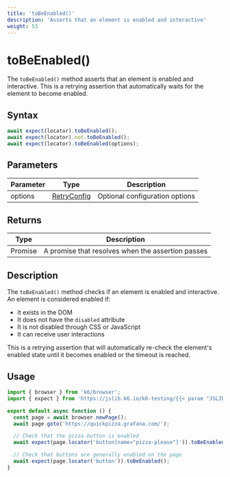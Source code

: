 ```yaml
---
title: 'toBeEnabled()'
description: 'Asserts that an element is enabled and interactive'
weight: 53
---
```


# toBeEnabled()

The `toBeEnabled()` method asserts that an element is enabled and interactive. This is a retrying assertion that automatically waits for the element to become enabled.

## Syntax

<!-- eslint-skip -->

```javascript
await expect(locator).toBeEnabled();
await expect(locator).not.toBeEnabled();
await expect(locator).toBeEnabled(options);
```

## Parameters

| Parameter | Type                                                                                                                    | Description                    |
| --------- | ----------------------------------------------------------------------------------------------------------------------- | ------------------------------ |
| options   | [RetryConfig](https://grafana.com/docs/k6/<K6_VERSION>/javascript-api/jslib/k6-testing/retrying-assertions/retryconfig) | Optional configuration options |

## Returns

| Type          | Description                                       |
| ------------- | ------------------------------------------------- |
| Promise<void> | A promise that resolves when the assertion passes |

## Description

The `toBeEnabled()` method checks if an element is enabled and interactive. An element is considered enabled if:

- It exists in the DOM
- It does not have the `disabled` attribute
- It is not disabled through CSS or JavaScript
- It can receive user interactions

This is a retrying assertion that will automatically re-check the element's enabled state until it becomes enabled or the timeout is reached.

## Usage

<!-- md-k6:skip -->

```javascript
import { browser } from 'k6/browser';
import { expect } from 'https://jslib.k6.io/k6-testing/{{< param "JSLIB_TESTING_VERSION" >}}/index.js';

export default async function () {
  const page = await browser.newPage();
  await page.goto('https://quickpizza.grafana.com/');

  // Check that the pizza button is enabled
  await expect(page.locator('button[name="pizza-please"]')).toBeEnabled();

  // Check that buttons are generally enabled on the page
  await expect(page.locator('button')).toBeEnabled();
}
```

